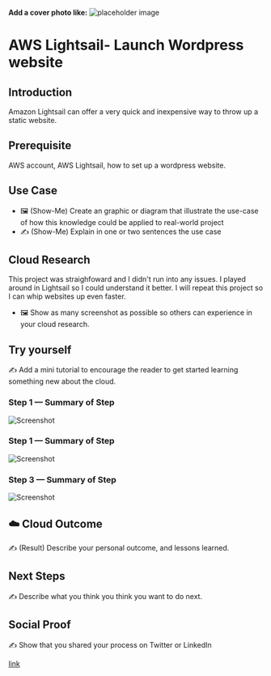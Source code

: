 **Add a cover photo like:**
![placeholder image](https://via.placeholder.com/1200x600)

# AWS Lightsail- Launch Wordpress website
## Introduction

Amazon Lightsail can offer a very quick and inexpensive way to throw up a static website. 

## Prerequisite

AWS account, AWS Lightsail, how to set up a wordpress website.

## Use Case

- 🖼️ (Show-Me) Create an graphic or diagram that illustrate the use-case of how this knowledge could be applied to real-world project
- ✍️ (Show-Me) Explain in one or two sentences the use case

## Cloud Research

This project was straighfoward and I didn't run into any issues. I played around in Lightsail so I could understand it better. I will repeat this project so I can whip websites up even faster.

- 🖼️ Show as many screenshot as possible so others can experience in your cloud research.

## Try yourself

✍️ Add a mini tutorial to encourage the reader to get started learning something new about the cloud.

### Step 1 — Summary of Step

![Screenshot](https://via.placeholder.com/500x300)

### Step 1 — Summary of Step

![Screenshot](https://via.placeholder.com/500x300)

### Step 3 — Summary of Step

![Screenshot](https://via.placeholder.com/500x300)

## ☁️ Cloud Outcome

✍️ (Result) Describe your personal outcome, and lessons learned.

## Next Steps

✍️ Describe what you think you think you want to do next.

## Social Proof

✍️ Show that you shared your process on Twitter or LinkedIn

[link](link)
